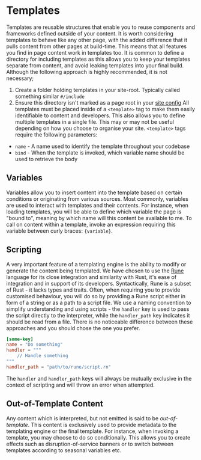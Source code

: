 # Templates
Templates are reusable structures that enable you to reuse components and frameworks defined outside of your content. It is worth considering templates to behave like any other page, with the added difference that it pulls content from other pages at build-time. This means that all features you find in page content work in templates too. 
It is common to define a directory for including templates as this allows you to keep your templates separate from content, and avoid leaking templates into your final build. Although the following approach is highly recommended, it is not necessary;
1. Create a folder holding templates in your site-root. Typically called something similar `#/include`
2. Ensure this directory isn't marked as a page root in your [site config](./config.md#page-roots)
All templates must be placed inside of a `<template>` tag to make them easily identifiable to content and developers. This also allows you to define multiple templates in a single file. This may or may not be useful depending on how you choose to organise your site. 
`<template>` tags require the following parameters:
* `name` - A name used to identify the template throughout your codebase
* `bind` - When the template is invoked, which variable name should be used to retrieve the body
## Variables
Variables allow you to insert content into the template based on certain conditions or originating from various sources. Most commonly, variables are used to interact with templates and their contents. For instance, when loading templates, you will be able to define which variable the page is "bound to", meaning by which name will this content be available to me. 
To call on content within a template, invoke an expression requiring this variable between curly braces: `{variable}`.
## Scripting
A very important feature of a templating engine is the ability to modify or generate the content being templated. We have chosen to use the [Rune](https://github.com/rune-rs/rune) language for its close integration and similarity with Rust, it's ease of integration and in support of its developers. Syntactically, Rune is a subset of Rust - it lacks types and traits. 
Often, when requiring you to provide customised behaviour, you will do so by providing a Rune script either in form of a string or as a path to a script file. We use a naming convention to simplify understanding and using scripts - the `handler` key is used to pass the script directly to the interpreter, while the `handler_path` key indicates it should be read from a file. There is no noticeable difference between these approaches and you should chose the one you prefer. 
```toml
[some-key]
name = "Do something"
handler = """
	// Handle something
"""
handler_path = "path/to/rune/script.rn"
```
The `handler` and `handler_path` keys will always be mutually exclusive in the context of scripting and will throw an error when attempted. 
## Out-of-Template Content
Any content which is interpreted, but not emitted is said to be *out-of-template*. This content is exclusively used to provide metadata to the templating engine or the final template. For instance, when invoking a template, you may choose to do so conditionally. This allows you to create effects such as disruption-of-service banners or to switch between templates according to seasonal variables etc. 